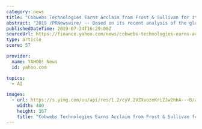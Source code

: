 ```yaml
---
category: news
title: "Cobwebs Technologies Earns Acclaim from Frost & Sullivan for its AI-based Web Intelligence Solutions"
abstract: "2019 /PRNewswire/ -- Based on its recent analysis of the global artificial intelligence (AI)-powered Web intelligence market, Frost & Sullivan recognizes Cobwebs Technologies with the 2019 Global ..."
publishedDateTime: 2019-07-24T16:29:00Z
sourceUrl: https://finance.yahoo.com/news/cobwebs-technologies-earns-acclaim-frost-160700229.html
type: article
score: 57

provider:
  name: YAHOO! News
  id: yahoo.com

topics:
  - AI

images:
  - url: https://s.yimg.com/uu/api/res/1.2/cyV.2VZXvozeKriZJw2hhA--~B/aD0zNjc7dz00MDA7c209MTthcHBpZD15dGFjaHlvbg--/http://globalfinance.zenfs.com/en_us/Finance/US_AFTP_PRNEWSWIRE_LIVE/Cobwebs_Technologies_Earns_Acclaim_from-0b993bf2d2f58bc771497b76b98b3878
    width: 400
    height: 367
    title: "Cobwebs Technologies Earns Acclaim from Frost & Sullivan for its AI-based Web Intelligence Solutions"
---
```

